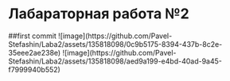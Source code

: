 <h1>Лабараторная работа №2</h1>
##first commit
![image](https://github.com/Pavel-Stefashin/Laba2/assets/135818098/0c9b5175-8394-437b-8c2e-35eee2ae238e)
![image](https://github.com/Pavel-Stefashin/Laba2/assets/135818098/aed9a199-e4bd-40ad-9a45-f7999940b552)
